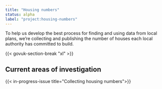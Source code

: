 ```yaml
---
title: "Housing numbers"
status: alpha
label: "project:housing-numbers"
---
```


To help us develop the best process for finding and using data from local plans, we’re collecting and publishing the number of houses each local authority has committed to build.

{{< govuk-section-break "xl" >}}

## Current areas of investigation

{{< in-progress-issue title="Collecting housing numbers">}}
